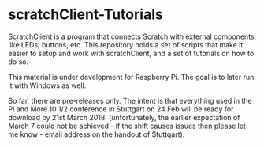 # scratchClient-Tutorials

ScratchClient is a program that connects Scratch with external components, like LEDs, buttons, etc.
This repository holds a set of scripts that make it easier to setup and work with scratchClient, and a set of tutorials on how to do so.

This material is under development for Raspberry Pi. The goal is to later run it with Windows as well.

So far, there are pre-releases only. The intent is that everything used in the Pi and More 10 1/2 conference in Stuttgart on 24 Feb will be ready for download by 21st March 2018. (unfortunately, the earlier expectation of March 7 could not be achieved - if the shift causes issues then please let me know - email address on the handout of Stuttgart).

